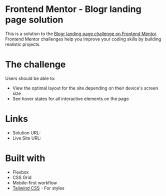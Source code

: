 # Frontend Mentor - Blogr landing page solution

This is a solution to the [Blogr landing page challenge on Frontend Mentor](https://www.frontendmentor.io/challenges/blogr-landing-page-EX2RLAApP). Frontend Mentor challenges help you improve your coding skills by building realistic projects.

# The challenge

Users should be able to:

- View the optimal layout for the site depending on their device's screen size
- See hover states for all interactive elements on the page

# Links

- Solution URL: 
- Live Site URL:

# Built with

- Flexbox
- CSS Grid
- Mobile-first workflow
- [Tailwind CSS](https://tailwindcss.com/) - For styles
